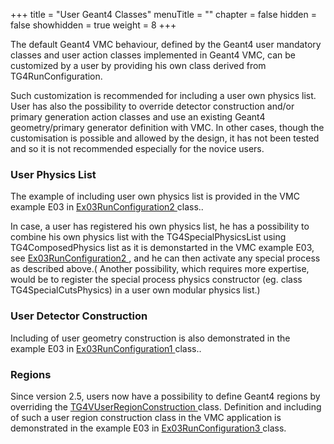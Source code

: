 +++
title = "User Geant4 Classes"
menuTitle = ""
chapter = false
hidden = false
showhidden = true
weight = 8
+++

<p>The default Geant4 VMC behaviour, defined by the Geant4 user mandatory classes and user action classes implemented in Geant4 VMC, can be customized by a user by providing his own class derived from TG4RunConfiguration. <br />
<p>Such customization is recommended for including a user own physics list. User has also the possibility to override detector construction and/or primary generation action classes and use an existing Geant4 geometry/primary generator definition with VMC. In other cases, though the customisation is possible and allowed by the design, it has not been tested and so it is not recommended especially for the novice users. <a name="Impl_Regions"></a></p>

<h3> User Physics List </h3>
The example of including user own physics list is provided in the VMC example E03 in <a href="http://ivana.home.cern.ch/ivana/examples_html/classEx03RunConfiguration2.html">  Ex03RunConfiguration2 </a> class..</p>
<p>In case, a user has registered his own physics list, he has a possibility to combine his own physics list with the TG4SpecialPhysicsList using TG4ComposedPhysics list as it is demonstarted in the VMC example E03, see <a href="http://ivana.home.cern.ch/ivana/examples_html/classEx03RunConfiguration2.html">  Ex03RunConfiguration2 </a>, and he can then activate any special process as described above.( Another possibility, which requires more expertise, would be to register the special process physics constructor (eg. class TG4SpecialCutsPhysics) in a user own modular physics list.)</p>

<h3> User Detector Construction</h3>
<p> Including of user geometry construction is also demonstrated in the example E03 in <a href="http://ivana.home.cern.ch/ivana/examples_html/classEx03RunConfiguration1.html">  Ex03RunConfiguration1 </a> class..</p>

<h3>Regions</h3>
<p>Since version 2.5, users now have a possibility  to define Geant4 regions by overriding the   <a href="http://ivana.home.cern.ch/ivana/g4vmc_html/classTG4VUserRegionConstruction.html">  TG4VUserRegionConstruction </a> class. Definition and including of such a user region construction class in the VMC application is demonstrated in the example E03 in <a href="http://ivana.home.cern.ch/ivana/examples_html/classEx03RunConfiguration3.html">  Ex03RunConfiguration3 </a> class.
